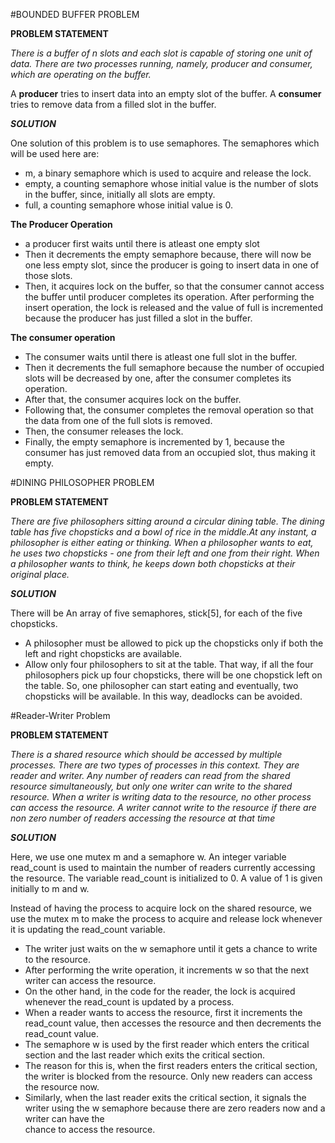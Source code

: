 #BOUNDED BUFFER PROBLEM

**PROBLEM STATEMENT**

*There is a buffer of n slots and each slot is capable of storing one unit of data. There are two processes running, namely, producer and consumer, 
which are operating on the buffer.*

A **producer** tries to insert data into an empty slot of the buffer. A **consumer** tries to remove data from a filled slot in the buffer.

***SOLUTION***

One solution of this problem is to use semaphores. The semaphores which will be used here are:

   * m, a binary semaphore which is used to acquire and release the lock.
   * empty, a counting semaphore whose initial value is the number of slots in the buffer, since, initially all slots are empty.
   * full, a counting semaphore whose initial value is 0.

**The Producer Operation**

* a producer first waits until there is atleast one empty slot
* Then it decrements the empty semaphore because, there will now be one less empty slot, since the producer is going to insert data in one of those slots. 
* Then, it acquires lock on the buffer, so that the consumer cannot access the buffer until producer completes its operation.
  After performing the insert operation, the lock is released and the value of full is incremented because the producer has just filled a slot in the buffer.

**The consumer operation**

   * The consumer waits until there is atleast one full slot in the buffer.
   * Then it decrements the full semaphore because the number of occupied slots will be decreased by one, after the consumer completes its operation.
   * After that, the consumer acquires lock on the buffer.
   * Following that, the consumer completes the removal operation so that the data from one of the full slots is removed.
   * Then, the consumer releases the lock.
   * Finally, the empty semaphore is incremented by 1, because the consumer has just removed data from an occupied slot, thus making it empty.

#DINING PHILOSOPHER PROBLEM

**PROBLEM STATEMENT**
 
 *There are five philosophers sitting around a circular dining table. The dining table has five chopsticks and a bowl of rice in the middle.At any instant, a philosopher is either eating or thinking. When a philosopher wants to eat, he uses two chopsticks - one from their left and one from their right. When a philosopher wants to think, he keeps down both chopsticks at their original place.*
 
 ***SOLUTION***
 
 There will be An array of five semaphores, stick[5], for each of the five chopsticks.
 
 
   * A philosopher must be allowed to pick up the chopsticks only if both the left and right chopsticks are available.
   * Allow only four philosophers to sit at the table. That way, if all the four philosophers pick up four chopsticks, there will be one chopstick left on the table.
     So, one philosopher can start eating and eventually, two chopsticks will be available. In this way, deadlocks can be avoided.

#Reader-Writer Problem

**PROBLEM STATEMENT**

*There is a shared resource which should be accessed by multiple processes. There are two types of processes in this context. They are reader and writer. Any number of readers can read from the shared resource simultaneously, but only one writer can write to the shared resource. When a writer is writing data to the resource, no other process can access the resource. A writer cannot write to the resource if there are non zero number of readers accessing the resource at that time*

***SOLUTION***

Here, we use one mutex m and a semaphore w. An integer variable read_count is used to maintain the number of readers currently accessing the resource. The variable read_count is initialized to 0. A value of 1 is given initially to m and w.

Instead of having the process to acquire lock on the shared resource, we use the mutex m to make the process to acquire and release lock whenever it is updating the read_count variable. 

* The writer just waits on the w semaphore until it gets a chance to write to the resource.
* After performing the write operation, it increments w so that the next writer can access the resource.
* On the other hand, in the code for the reader, the lock is acquired whenever the read_count is updated by a process.
* When a reader wants to access the resource, first it increments the read_count value, then accesses the resource and then decrements the read_count value.
* The semaphore w is used by the first reader which enters the critical section and the last reader which exits the critical section.
* The reason for this is, when the first readers enters the critical section, the writer is blocked from the resource. Only new readers can access the resource now.
* Similarly, when the last reader exits the critical section, it signals the writer using the w semaphore because there are zero readers now and a writer can have the       
  chance to access the resource.
 
